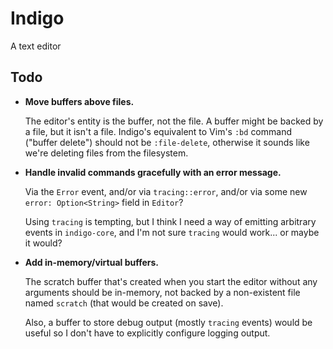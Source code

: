 # Indigo

A text editor

## Todo

- **Move buffers above files.**

  The editor's entity is the buffer, not the file. A buffer might be backed by a
  file, but it isn't a file. Indigo's equivalent to Vim's `:bd` command ("buffer
  delete") should not be `:file-delete`, otherwise it sounds like we're deleting
  files from the filesystem.

- **Handle invalid commands gracefully with an error message.**

  Via the `Error` event, and/or via `tracing::error`, and/or via some new
  `error: Option<String>` field in `Editor`?

  Using `tracing` is tempting, but I think I need a way of emitting arbitrary
  events in `indigo-core`, and I'm not sure `tracing` would work... or maybe it
  would?

- **Add in-memory/virtual buffers.**

  The scratch buffer that's created when you start the editor without any
  arguments should be in-memory, not backed by a non-existent file named
  `scratch` (that would be created on save).

  Also, a buffer to store debug output (mostly `tracing` events) would be useful
  so I don't have to explicitly configure logging output.

